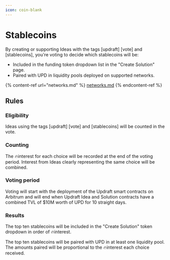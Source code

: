 ```yaml
---
icon: coin-blank
---
```


# Stablecoins

By creating or supporting Ideas with the tags \[updraft] \[vote] and \[stablecoins], you're voting to decide which stablecoins will be:

* Included in the funding token dropdown list in the "Create Solution" page.
* Paired with UPD in liquidity pools deployed on supported networks.

{% content-ref url="networks.md" %}
[networks.md](networks.md)
{% endcontent-ref %}

## Rules

### Eligibility

Ideas using the tags \[updraft] \[vote] and \[stablecoins] will be counted in the vote.

### Counting

The 🔥interest for each choice will be recorded at the end of the voting period. Interest from Ideas clearly representing the same choice will be combined.

### Voting period

Voting will start with the deployment of the Updraft smart contracts on Arbitrum and will end when Updraft Idea and Solution contracts have a combined TVL of $10M worth of UPD for 10 straight days.

### Results

The top ten stablecoins will be included in the "Create Solution" token dropdown in order of 🔥interest.

The top ten stablecoins will be paired with UPD in at least one liquidity pool. The amounts paired will be proportional to the 🔥interest each choice received.

